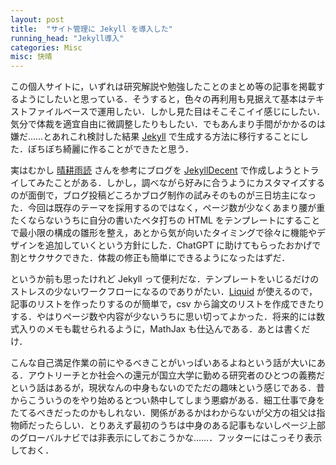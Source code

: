 ```yaml
---
layout: post
title:  "サイト管理に Jekyll を導入した"
running_head: "Jekyll導入"
categories: Misc
misc: 快晴
---
```


この個人サイトに，いずれは研究解説や勉強したことのまとめ等の記事を掲載するようにしたいと思っている．そうすると，色々の再利用も見据えて基本はテキストファイルベースで運用したい．しかし見た目はそこそこイイ感じにしたい．気分で体裁を適宜自由に微調整したりもしたい．でもあんまり手間がかかるのは嫌だ……とあれこれ検討した結果 [Jekyll](https://jekyllrb.com/) で生成する方法に移行することにした．ぼちぼち綺麗に作ることができたと思う．

実はむかし [晴耕雨読](https://tex2e.github.io/blog/) さんを参考にブログを [JekyllDecent](https://jwillmer.github.io/jekyllDecent/) で作成しようとトライしてみたことがある．しかし，調べながら好みに合うようにカスタマイズするのが面倒で，ブログ投稿どころかブログ制作の試みそのものが三日坊主になった．今回は既存のテーマを採用するのではなく，ページ数が少なくあまり腰が重たくならないうちに自分の書いたベタ打ちの HTML をテンプレートにすることで最小限の構成の雛形を整え，あとから気が向いたタイミングで徐々に機能やデザインを追加していくという方針にした．ChatGPT に助けてもらったおかげで割とサクサクできた．体裁の修正も簡単にできるようになったはずだ．

というか前も思ったけれど Jekyll って便利だな．テンプレートをいじるだけのストレスの少ないワークフローになるのでありがたい．[Liquid](https://shopify.github.io/liquid/) が使えるので，記事のリストを作ったりするのが簡単で，csv から論文のリストを作成できたりする．やはりページ数や内容が少ないうちに思い切ってよかった．将来的には数式入りのメモも載せられるように，MathJax も仕込んである．あとは書くだけ．

こんな自己満足作業の前にやるべきことがいっぱいあるよねという話が大いにある．アウトリーチとか社会への還元が国立大学に勤める研究者のひとつの義務だという話はあるが，現状なんの中身もないのでただの趣味という感じである．昔からこういうのをやり始めるとつい熱中してしまう悪癖がある．細工仕事で身をたてるべきだったのかもしれない．関係があるかはわからないが父方の祖父は指物師だったらしい．とりあえず最初のうちは中身のある記事もないしページ上部のグローバルナビでは非表示にしておこうかな……．フッターにはこっそり表示しておく．
